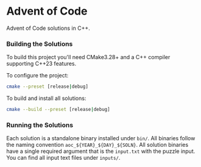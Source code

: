 # Advent of Code

Advent of Code solutions in C++.

### Building the Solutions

To build this project you'll need CMake3.28+ and a C++ compiler supporting
C++23 features.

To configure the project:

```bash
cmake --preset [release|debug]
```

To build and install all solutions:

```bash
cmake --build --preset [release|debug]
```

### Running the Solutions

Each solution is a standalone binary installed under `bin/`. All binaries follow
the naming convention `aoc_${YEAR}_${DAY}_${SOLN}`. All solution binaries have a
single required argument that is the `input.txt` with the puzzle input. You can
find all input text files under `inputs/`.
